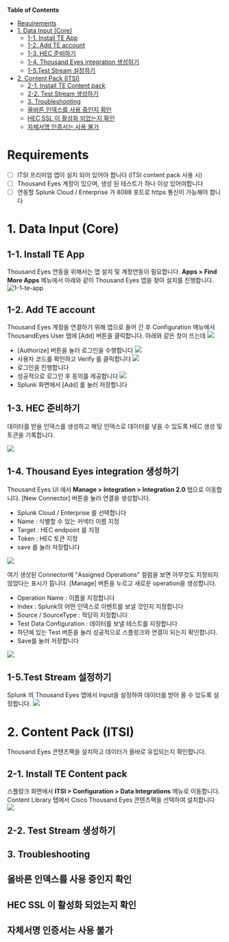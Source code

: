 **Table of Contents**

- [Requirements](#requirements)
- [1. Data Input (Core)](#1-data-input-core)
  - [1-1. Install TE App](#1-1-install-te-app)
  - [1-2. Add TE account](#1-2-add-te-account)
  - [1-3. HEC 준비하기](#1-3-hec-준비하기)
  - [1-4. Thousand Eyes integration 생성하기](#1-4-thousand-eyes-integration-생성하기)
  - [1-5.Test Stream 설정하기](#1-5test-stream-설정하기)
- [2. Content Pack (ITSI)](#2-content-pack-itsi)
  - [2-1. Install TE Content pack](#2-1-install-te-content-pack)
  - [2-2. Test Stream 생성하기](#2-2-test-stream-생성하기)
  - [3. Troubleshooting](#3-troubleshooting)
  - [올바른 인덱스를 사용 중인지 확인](#올바른-인덱스를-사용-중인지-확인)
  - [HEC SSL 이 활성화 되었는지 확인](#hec-ssl-이-활성화-되었는지-확인)
  - [자체서명 인증서는 사용 불가](#자체서명-인증서는-사용-불가)

# Requirements

- [ ] ITSI 프리미엄 앱이 설치 되어 있어야 합니다 (ITSI content pack 사용 시)
- [ ] Thousand Eyes 계정이 있으며, 생성 된 테스트가 하나 이상 있어야합니다
- [ ] 연동할 Splunk Cloud / Enterprise 가 8088 포트로 https 통신이 가능해야 합니다

# 1. Data Input (Core)

## 1-1. Install TE App

Thousand Eyes 연동을 위해서는 앱 설치 및 계정연동이 필요합니다. **Apps > Find More Apps** 메뉴에서 아래와 같이 Thousand Eyes 앱을 찾아 설치를 진행합니다.
![1-1-te-app](./src/images/1-1-te-app.jpg)

## 1-2. Add TE account

Thousand Eyes 계정을 연결하기 위해 앱으로 들어 간 후 Configuration 메뉴에서 ThousandEyes User 탭에 [Add] 버튼을 클릭합니다.
아래와 같은 창이 뜨는데
![](./src/images/1-2-te-login1.jpg)

- [Authorize] 버튼을 눌러 로그인을 수행합니다
  ![](./src/images/1-2-te-login2.jpg)
- 사용자 코드를 확인하고 Verify 를 클릭합니다
  ![](./src/images/1-2-te-login3.jpg)
- 로그인을 진행합니다
- 성공적으로 로그인 후 동의를 제공합니다
  ![](./src/images/1-2-te-login4.jpg)
- Splunk 화면에서 [Add] 를 눌러 저장합니다

## 1-3. HEC 준비하기

데이터를 받을 인덱스를 생성하고 해당 인덱스로 데이터를 넣을 수 있도록 HEC 생성 및 토큰을 기록합니다.

![](./src/images/1-3-hec.jpg)

## 1-4. Thousand Eyes integration 생성하기

Thousand Eyes UI 에서 **Manage > Integration > Integration 2.0** 탭으로 이동합니다.
[New Connector] 버튼을 눌러 연결을 생성합니다.

- Splunk Cloud / Enterprise 를 선택합니다
- Name : 식별할 수 있는 커넥터 이름 지정
- Target : HEC endpoint 를 지정
- Token : HEC 토큰 지정
- save 를 눌러 저장합니다

![](./src/images/1-4-te-connector.jpg)

여기 생성된 Connector에 "Assigned Operations" 컬럼을 보면 아무것도 지정되지 않았다는 표시가 뜹니다.
[Manage] 버튼을 누르고 새로운 operation을 생성합니다.

- Operation Name : 이름을 지정합니다
- Index : Splunk의 어떤 인덱스로 이벤트를 보낼 것인지 지정합니다
- Source / SourceType : 적당히 지정합니다
- Test Data Configuration : 데이터를 보낼 테스트를 지정합니다
- 하단에 있는 Test 버튼을 눌러 성공적으로 스플렁크와 연결이 되는지 확인합니다.
- Save를 눌러 저장합니다

![](./src/images/1-4-te-operation.jpg)

## 1-5.Test Stream 설정하기

Splunk 의 Thousand Eyes 앱에서 Input을 설정하여 데이터를 받아 올 수 있도록 설정합니다.
![](./src/images/1-5-te-input.jpg)

# 2. Content Pack (ITSI)

Thousand Eyes 콘텐츠팩을 설치하고 데이터가 올바로 유입되는지 확인합니다.

## 2-1. Install TE Content pack

스플렁크 화면에서 **ITSI > Configuration > Data Integrations** 메뉴로 이동합니다.
Content Library 탭에서 Cisco Thousand Eyes 콘텐츠팩을 선택하여 설치합니다
![](./src/images/2-1-te-content-pack.jpg)

## 2-2. Test Stream 생성하기

## 3. Troubleshooting

## 올바른 인덱스를 사용 중인지 확인

## HEC SSL 이 활성화 되었는지 확인

## 자체서명 인증서는 사용 불가
